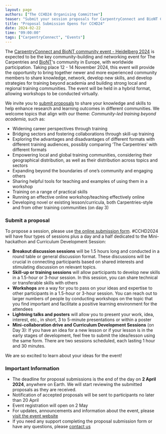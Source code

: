 ```yaml
---
layout: page
authors: ["The CCHD24 Organising Committee"]
teaser: "Submit your session proposals for CarpentryConnect and BioNT Community Event  - Heidelberg 2024!"
title: "Proposal Submission Opens for CCHD24"
date: 2024-02-22
time: "09:00:00"
tags: ["CarpentryConnect", "Events"]
---
```


The [CarpentryConnect and BioNT community event - Heidelberg 2024](https://biont-training.eu/event-details/CarpentryConnect2024) is expected to be the key community-building and networking event for The Carpentries and [BioNT](https://biont-training.eu/)'s community in Europe, with worldwide participation. Taking place 12 - 14 November 2024, this event will provide the opportunity to bring together newer and more experienced community members to share knowledge, network, develop new skills, and develop strategies for training beyond academia and building strong local and regional training communities.
The event will be held in a hybrid format, allowing workshops to be conducted virtually.

We invite you to [submit proposals](https://survey.bio-it.embl.de/496554?lang=en) to share your knowledge and skills to help enhance research and learning outcomes in different communities. We welcome topics that align with our theme:  _Community-led training beyond academia_, such as:

* Widening career perspectives through training 
* Bridging sectors and fostering collaborations through skill-up training
* Exploring the advantages and disadvantages of different formats with different training audiences, possibly comparing ‘The Carpentries’ with different formats
* Empowering local and global training communities, considering their geographical distribution, as well as their distribution across topics and sectors 
* Expanding beyond the boundaries of one’s community and engaging others 
* Sharing helpful tools for teaching and examples of using them in a workshop
* Training on a range of practical skills
* Running an effective online workshop/teaching effectively online
* Developing novel or existing lesson/curricula, both Carpentries-style and from other training communities (on day 3)

### Submit a proposal
To propose a session, please use [the online submission form](https://survey.bio-it.embl.de/496554?lang=en). 
#CCHD2024 will have four types of sessions plus a day and a half dedicated to the Mini-hackathon and Curriculum Development Session:

* **Breakout discussion sessions** will be 1.5 hours long and conducted in a round table or general discussion format. These discussions will be crucial in connecting participants based on shared interests and stimulating discussion on relevant topics.
* **Skill-up or training sessions** will allow participants to develop new skills in a 1.5-hour or 3-hour session. In this session, you can share technical or transferable skills with others
* **Workshops** are a way for you to pass on your ideas and expertise to other participants in a 1.5-hour or 3-hour session. You can reach out to larger numbers of people by conducting workshops on the topic that you find important and facilitate a positive learning environment for the attendees
* **Lightning talks and posters** will allow you to present your work, idea, interest, etc., in short, 3 to 5-minute presentations or within a poster 
* **Mini-collaboration drive and Curriculum Development Sessions** (on Day 3): If you have an idea for a new lesson or if your lesson is in the early stages of development, feel free to submit the idea/lesson using the same form. There are two sessions scheduled, each lasting 1 hour and 30 minutes.

We are so excited to learn about your ideas for the event!

### Important Information
* The deadline for proposal submissions is the end of the day on **2 April 2024**, anywhere on Earth. We will start reviewing the submitted proposals as they are received.
* Notification of accepted proposals will be sent to participants no later than 20 April
* Event registration will open on 2 May
* For updates, announcements and information about the event, please [visit the event website](https://biont-training.eu/event-details/CarpentryConnect2024) 
* If you need any support completing the proposal submission form or have any questions, please [contact us](mailto:programme-biont@embl.de)

